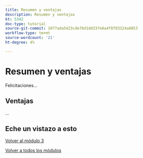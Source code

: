 ```yaml
---
title: Resumen y ventajas
description: Resumen y ventajas
kt: 5342
doc-type: tutorial
source-git-commit: 1077ada5423cde76d1dd337e8a4f8f83324a8853
workflow-type: tm+mt
source-wordcount: '21'
ht-degree: 4%

---
```


# Resumen y ventajas

Felicitaciones...

## Ventajas

...

## Eche un vistazo a esto


[Volver al módulo 3](./rtcdp.md)

[Volver a todos los módulos](../../../overview.md)
